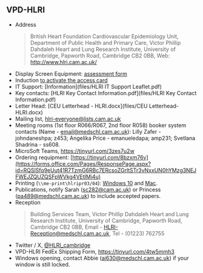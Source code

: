 ## VPD-HLRI

- Address
  > British Heart Foundation Cardiovascular Epidemiology Unit,
  > Department of Public Health and Primary Care,
  > Victor Phillip Dahdaleh Heart and Lung Research Institute,
  > University of Cambridge,
  > Papworth Road, Cambridge CB2 0BB,
  > Web: <http://www.hlri.cam.ac.uk/>
- Display Screen Equipment: [assessment form](files/display_screen_equipment_self-assessment_checklist_v4-1.docx)
- Induction [to activate the access card](https://www.eventbrite.com/e/hlri-building-induction-tickets-352488170607)
- IT Support: [Information](files/HLRI IT Support Leaflet.pdf)
- Key contacts: [HLRI Key Contact Information.pdf](files/HLRI Key Contact Information.pdf)
- Letter Head: [CEU Letterhead - HLRI.docx](files/CEU Letterhead- HLRI.docx)
- Mailing list, [hlri-everyone@lists.cam.ac.uk](mailto:hlri-everyone@lists.cam.ac.uk)
- Meeting rooms (1st floor R066/R067, 2nd floor R058) booker system contacts (Name - email@medschl.cam.ac.uk): Lilly Zafer - johndaneshpa; z453; Angelika Price - emanueledapa; amp231; Svetlana Shadrina - ss608.
- MicroSoft Teams, <https://tinyurl.com/3zes7u2w>
- Ordering requipment: [https://tinyurl.com/8bzxm76v](https://forms.office.com/Pages/ResponsePage.aspx?id=RQSlSfq9eUut41R7TzmG6RBc7ERcsoZGrltSTr3vNxxUN0hYMzg3NEJFWEJZQUZQSFpWVkg4VEtIMi4u)
- Printing (`\\me-print\hlripr03/04`): [Windows 10](https://cscs-itsupport.atlassian.net/wiki/spaces/FAQ/pages/21365361/Adding+a+printer+to+Windows+10) and [Mac](https://cscs-itsupport.atlassian.net/wiki/spaces/FAQ/pages/21365494/Adding+a+printer+on+a+Mac).
- Publications, notify Sarah (<sc282@cam.ac.uk>) or Princess (<pa489@medschl.cam.ac.uk>) to include accepted papers.
- Reception
  > Building Services Team,
  > Victor Phillip Dahdaleh Heart and Lung Research Institute,
  > University of Cambridge,
  > Papworth Road,
  > Cambridge CB2 0BB,
  > Email - <HLRI-Reception@medschl.cam.ac.uk>,
  > Tel - (01223) 762755
- Twitter / X, [@HLRI_cambridge](https://twitter.com/HLRI_Cambridge)
- VPD-HLRI FedEx Shipping Form, <https://tinyurl.com/4tw5mmh3>
- Windows opening, contact Abbie (<aj630@medschl.cam.ac.uk>) if your window is still locked.
